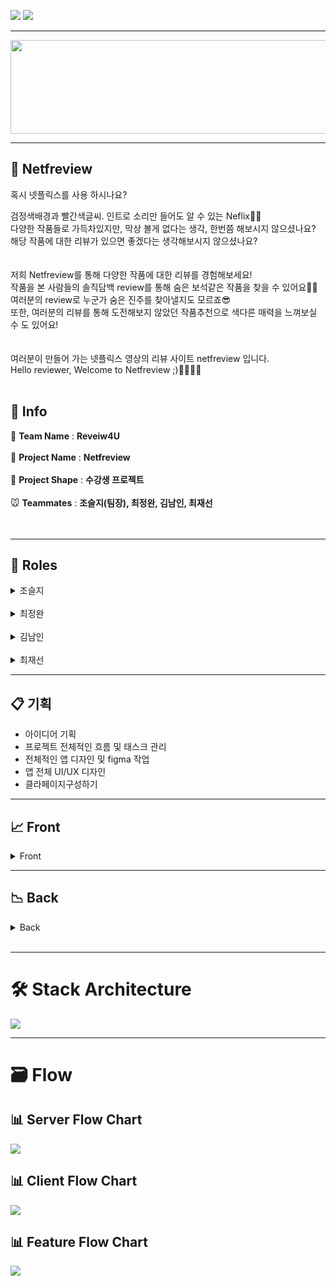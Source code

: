 ![](https://img.shields.io/badge/PROJECT-Netfreivew-red?style=for-the-badge)
![](https://img.shields.io/badge/Netfreview-Web-black?style=for-the-badge)

***********

<center><img src="https://github.com/codestates/Netfreview-client/blob/dev/img/Logo/netfreview-logo.png?raw=true" width="700" height="150"></center>

*************
## 🎥 Netfreview


혹시 넷플릭스를 사용 하시나요?

검정색배경과 빨간색글씨. 인트로 소리만 들어도 알 수 있는 Neflix🍿🎥<br />
다양한 작품들로 가득차있지만, 막상 볼게 없다는 생각, 한번쯤 해보시지 않으셨나요?<br />
해당 작품에 대한 리뷰가 있으면 좋겠다는 생각해보시지 않으셨나요?<br />
<br />
<br />
저희 Netfreview를 통해 다양한 작품에 대한 리뷰를 경험해보세요!<br />
작품을 본 사람들의 솔직담백 review를 통해 숨은 보석같은 작품을 찾을 수 있어요💎💍<br />
여러분의 review로 누군가 숨은 진주를 찾아낼지도 모르죠😎<br />
또한, 여러분의 리뷰를 통해 도전해보지 않았던 작품추천으로 색다른 매력을 느껴보실 수 도 있어요!<br />
<br />
<br />
여러분이 만들어 가는 넷플릭스 영상의 리뷰 사이트 netfreview 입니다.<br />
Hello reviewer, Welcome to Netfreview ;)🙋‍♂🙋‍♀
<br />
<br />
## 📎 Info
🐶 **Team Name** : **Reveiw4U**<br />
<br /> 
🦊 **Project Name** : **Netfreview**<br />
<br />
🐰 **Project Shape** : **수강생 프로젝트**<br />
<br />
🐭 **Teammates** : **조슬지(팀장), 최정완, 김남인, 최재선** <br />
<br />
<br />
******
## 📌 Roles

<details>
<summary>조슬지</summary>

<ul>
   <br />
<a href=https://github.com/Seulji-jo><img src=https://img.shields.io/badge/github-Seulji--jo-fcba03?style=for-the-badge&logo=GitHub/></a><br />
   <img src=https://img.shields.io/badge/position-frontend-red?style=for-the-badge />
  <!-- <li><strong>Position : </strong> Frontend</li> -->
  <!-- <li> <strong>Stack</strong> : React,React-Hooks, Typescript, Redux, Redux-Thunk</li> -->
  <li><span><strong>Contributions</strong></span>
    <ul>
      <li>
  </li>  
</ul>
</details>
<br>
<details>
<summary>최정완</summary>
<ul>
<br>
<li><a href=https://github.com/choijw1116><img src=https://img.shields.io/badge/github-choijw1116-brightgreen?style=for-the-badge&logo=GitHub/></a></li>
  <li>Position: Front-End</li>
  <li>Stack: React(Hook) Typescript</li>
  <li><span>Contributions</span>
    <ul>
</ul>
</details>
<br>
<details>
<summary>김남인</summary>
<ul>
<li>
<br>
<a href=https://github.com/southppp22><img src=https://img.shields.io/badge/github-southppp22-blueviolet?style=for-the-badge&logo=GitHub/></a></li>
  <li>Position: Backend</li>
  <li>Stack</li>
<p>NODE js, EXPRESS, MYSql, Sequelize, React-Native, React-Hooks, React-Navigation, React-Native-Element, Firebase-Auth</p>
  <li><span>Contributions</span>
    <ul>
    </ul>
</ul>
</details>
<br>

<details>
<summary>최재선</summary>
<ul>
<br>
  <li><a href=https://github.com/10o0o><img src=https://img.shields.io/badge/github-10o0o-blue?style=for-the-badge&logo=GitHub/></a> 
 </li>
  <li>Position: Backend</li>
  <li>Stack</li>
<p>NODE js, EXPRESS, MYSql, Sequelize, React-Native, React-Hooks, React-Navigation, React-Native-Element, Firebase-Auth</p>
  <li><span>Contributions</span>
<ul>
</ul>
</li>
</ul>
</details>
<div>

----------------------------------------------------------------------------------
📋 기획
----------------------------------------------------------------------------------

- 아이디어 기획
- 프로젝트 전체적인 흐름 및 태스크 관리
- 전체적인 앱 디자인 및 figma 작업
- 앱 전체 UI/UX 디자인
- 클라페이지구성하기

----------------------------------------------------------------------------------
📈 Front
----------------------------------------------------------------------------------
<details>
   <summary>Front</summary>

- 로그인, 회원가입 기능
   - 회원가입,로그인 유효성검사
   - 비밀번호를 잊었을시, 비밀번호 재설정
   - 구글 oauth

- 마이페이지
   - 개인정보수정
   - 프로필 이미지 수정
   - 내가 쓴 리뷰

- 메인페이지
   - 탑5 리스트 추천
   - 최다리뷰작품 추천
   - 리뷰가 없는 작품추천
   - 배너슬라이드(리뷰1위작품,리뷰가 필요한 작품, 베스트리뷰어)

- 리뷰페이지
   - 작품 총평점
   - 작품 상세설명
   - 리뷰쓰기
   - 쓰여진 리뷰 리스트
   - 리뷰어의 아이디 클릭시, 리뷰어의 마이페이지로 이동

- 서치페이지
   - 단어를 적었을때, 단어에 해당하는 작품서치

- 영화추천모달창
   - 내가 적은 리뷰를 통해, 도전해보지 않았던 장르의 작품추천
   - 로그인 후에 사용가능
   - 로그인 한 후에, 내가 적은 리뷰가 없으면, 메인페이지로 이동
</details>


---------------------------------------------------------------------------
📉 Back
---------------------------------------------------------------------------
<details>
   <summary>Back</summary>
- 유저정보
   - 로그인, 로그아웃, 회원가입 기능
   - 유저정보의 수정 및 비밀번호 찾기 기능
   - 다른 유저의 정보 불러오기
   - accessToken, refreshToken을 통한 유효성 검사

- 리뷰작성
   - 리뷰 작성, 수정, 삭제
   - 리뷰에 대해 좋아요 추가 및 제거
   - 한 비디오에 대한 리뷰 리스트 좋아요 순으로 정렬하여 얻음
   - OAuth Social Login(구글 로그인)

- 비디오
   - 비디오 추가기능(관리자 계정)
   - 비디오 검색 기능
   - 페이지 별 비디오 리스트
   - 유저의 리뷰를 기반으로 한 비디오 추천 기능
   - 별점별, 리뷰 개수 별 비디오 추천 기능

- typeorm 관계 설정 및 구성
- AWS route53, elb, ec2를 통한 배포
- AWS certificate manager을 통한 Https 적용
- AWS RDS 사용
- MVC구성


</details>

</div>
<br>


******
# 🛠 Stack Architecture

<img src="https://github.com/codestates/Netfreview-client/blob/dev/img/flowchart/%EC%8A%A4%ED%81%AC%EB%A6%B0%EC%83%B7%202021-03-14%20%EC%98%A4%ED%9B%84%2011.08.25.png?raw=true" />

<br />

******
# 🗃 Flow

## 📊 Server Flow Chart

<img src="https://github.com/codestates/Netfreview-client/blob/dev/img/flowchart/server-flowchart.png?raw=true"  />

## 📊 Client Flow Chart

<img src="https://github.com/codestates/Netfreview-client/blob/dev/img/flowchart/client-flowchart.png?raw=true" />

## 📊 Feature Flow Chart
<img src="https://github.com/codestates/Netfreview-client/blob/dev/img/flowchart/feature-flowchart.png?raw=true" />
